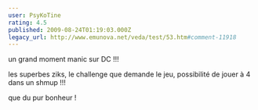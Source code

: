 ```yaml
---
user: PsyKoTine
rating: 4.5
published: 2009-08-24T01:19:03.000Z
legacy_url: http://www.emunova.net/veda/test/53.htm#comment-11918
---
```

un grand moment manic sur DC !!!

les superbes ziks, le challenge que demande le jeu, possibilité de jouer à 4 dans un shmup !!!

que du pur bonheur !
